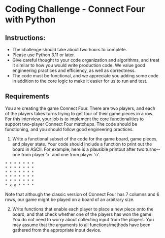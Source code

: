 # Coding Challenge - Connect Four with Python

## Instructions:
- The challenge should take about two hours to complete.
- Please use Python 3.11 or later.
- Give careful thought to your code organization and algorithms, and treat it similar to how
you would write production code. We value good engineering practices and efficiency, as
well as correctness.
- The code must be functional, and we appreciate you adding some code in addition to the
core logic to make it easier for us to run and test.

## Requirements
You are creating the game Connect Four. There are two players, and each of the players takes
turns trying to get four of their game pieces in a row. For this interview, your job is to implement
the core functionalities to support two-player Connect Four matchups. The code should be
functioning, and you should follow good engineering practices.

1. Write a functional subset of the code for the game board, game pieces, and player state.
Your code should include a function to print out the board in ASCII. For example, here is a
plausible printout after two turns--one from player 'x' and one from player 'o'.
```
* * * * * * *
* * * * * * *
* * * * * * *
* * * * * * *
* * * * * * *
* x o * * * *
```
Note that although the classic version of Connect Four has 7 columns and 6 rows, our
game might be played on a board of an arbitrary size.

2. Write functions that enable each player to place a new piece onto the board, and that
check whether one of the players has won the game.
You do not need to worry about collecting input from the players. You may assume that the
arguments to all functions/methods have been gathered from the appropriate input device.
